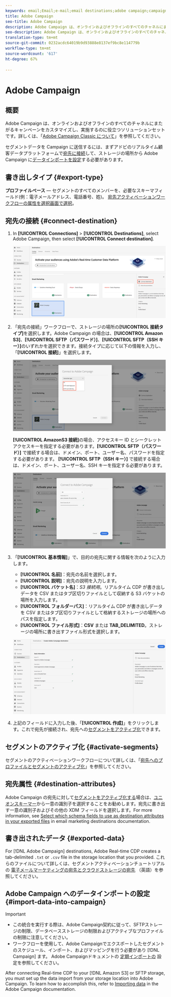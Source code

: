 ```yaml
---
keywords: email;Email;e-mail;email destinations;adobe campaign;campaign
title: Adobe Campaign
seo-title: Adobe Campaign
description: Adobe Campaign は、オンラインおよびオフラインのすべてのチャネルにまたがるキャンペーンをカスタマイズし、実施するのに役立つソリューションセットです。
seo-description: Adobe Campaign は、オンラインおよびオフラインのすべてのチャネルにまたがるキャンペーンをカスタマイズし、実施するのに役立つソリューションセットです。
translation-type: tm+mt
source-git-commit: 0232acdc64019b9d93888e8137ef9bc8e114779b
workflow-type: tm+mt
source-wordcount: '617'
ht-degree: 67%

---
```



# Adobe Campaign

## 概要

Adobe Campaign は、オンラインおよびオフラインのすべてのチャネルにまたがるキャンペーンをカスタマイズし、実施するのに役立つソリューションセットです。詳しくは、「[Adobe Campaign Classic について](https://docs.adobe.com/content/help/ja-JP/campaign-classic/using/getting-started/starting-with-adobe-campaign/about-adobe-campaign-classic.html)」を参照してください。

セグメントデータを Campaign に送信するには、まずアドビのリアルタイム顧客データプラットフォームで[宛先に接続](#connect-destination)して、ストレージの場所から Adobe Campaign に[データインポートを設定](#import-data-into-campaign)する必要があります。

## 書き出しタイプ {#export-type}

**プロファイルベース** — セグメントのすべてのメンバーを、必要なスキーマフィールド(例：電子メールアドレス、電話番号、姓)。 [宛先アクティベーションワークフローの属性を選択画面で選択](/help/rtcdp/destinations/activate-destinations.md#select-attributes)。

## 宛先の接続 {#connect-destination}

1. In **[!UICONTROL Connections]** > **[!UICONTROL Destinations]**, select Adobe Campaign, then select **[!UICONTROL Connect destination]**.

   ![Adobe Campaign への接続](/help/rtcdp/destinations/assets/connect-adobe-campaign.png)

1. 「宛先の接続」ワークフローで、ストレージの場所の&#x200B;**[!UICONTROL 接続タイプ]**&#x200B;を選択します。Adobe Campaign の場合は、**[!UICONTROL Amazon S3]**、**[!UICONTROL SFTP（パスワード）]**、**[!UICONTROL SFTP（SSH キー）]**&#x200B;のいずれかを選択できます。接続タイプに応じて以下の情報を入力し、「**[!UICONTROL 接続]**」を選択します。

   ![Campaign ウィザードの設定](/help/rtcdp/destinations/assets/adobe-campaign-wizard.png)

   **[!UICONTROL AmazonS3 接続]**&#x200B;の場合、アクセスキー ID とシークレットアクセスキーを指定する必要があります。**[!UICONTROL SFTP（パスワード）]** で接続する場合は、ドメイン、ポート、ユーザー名、パスワードを指定する必要があります。
**[!UICONTROL SFTP（SSH キー）]** で接続する場合は、ドメイン、ポート、ユーザー名、SSH キーを指定する必要があります。

   ![Campaign 情報の入力](/help/rtcdp/destinations/assets/adobe-campaign-step2.png)

1. 「**[!UICONTROL 基本情報]**」で、目的の宛先に関する情報を次のように入力します。
   * **[!UICONTROL 名前]**：宛先の名前を選択します。
   * **[!UICONTROL 説明]**：宛先の説明を入力します。
   * **[!UICONTROL バケット名]**：*S3 接続用*。リアルタイム CDP が書き出しデータを CSV またはタブ区切りファイルとして収納する S3 バケットの場所を入力します。
   * **[!UICONTROL フォルダーパス]**：リアルタイム CDP が書き出しデータを CSV またはタブ区切りファイルとして格納するストレージの場所へのパスを指定します。
   * **[!UICONTROL ファイル形式]**：**CSV** または **TAB_DELIMITED**。ストレージの場所に書き出すファイル形式を選択します。

   ![Campaign の基本情報](/help/rtcdp/destinations/assets/adobe-campaign-basic-information.png)

1. 上記のフィールドに入力した後、「**[!UICONTROL 作成]**」をクリックします。これで宛先が接続され、宛先への[セグメントをアクティブ化](/help/rtcdp/destinations/activate-destinations.md)できます。

## セグメントのアクティブ化 {#activate-segments}

セグメントのアクティベーションワークフローについて詳しくは、「[宛先へのプロファイルとセグメントのアクティブ化](/help/rtcdp/destinations/activate-destinations.md)」を参照してください。

## 宛先属性 {#destination-attributes}

Adobe Campaign の宛先に対して[セグメントをアクティブ化する](/help/rtcdp/destinations/activate-destinations.md)場合は、[ユニオンスキーマー](../../profile/home.md#profile-fragments-and-union-schemas)から一意の識別子を選択することをお勧めします。宛先に書き出す一意の識別子およびその他の XDM フィールドを選択します。For more information, see [Select which schema fields to use as destination attributes in your exported files](/help/rtcdp/destinations/email-marketing-destinations.md#destination-attributes) in email marketing destinations documentation.

## 書き出されたデータ {#exported-data}

For [!DNL Adobe Campaign] destinations, Adobe Real-time CDP creates a tab-delimited `.txt` or `.csv` file in the storage location that you provided. これらのファイルについて詳しくは、セグメントアクティベーションチュートリアルの [電子メールマーケティングの宛先とクラウドストレージの宛先](/help/rtcdp/destinations/activate-destinations.md#esp-and-cloud-storage) （英語）を参照してください。

<!--

Expect a new file to be created in your storage location every day. The file format is:

`Adobe_Campaign_segment<segmentID>_<timestamp-yyyymmddhhmmss>.csv`

```
Adobe_Campaign_segment12341e18-abcd-49c2-836d-123c88e76c39_20200408061804.csv
Adobe_Campaign_segment12341e18-abcd-49c2-836d-123c88e76c39_20200409052200.csv
Adobe_Campaign_segment12341e18-abcd-49c2-836d-123c88e76c39_20200410061130.csv
```

The presence of these files in your storage location is confirmation of successful activation. To understand how the exported files are structured, you can [download a sample .csv file](/help/rtcdp/destinations/assets/sample_export_file_segment12341e18-abcd-49c2-836d-123c88e76c39_20200408061804.csv). This sample file includes the profile attributes `person.firstname`, `person.lastname`, `person.gender`, `person.birthyear`, and `personalEmail.address`.

-->

## Adobe Campaign へのデータインポートの設定 {#import-data-into-campaign}

>[!IMPORTANT]
>
>* この統合を実行する際は、Adobe Campaign契約に従って、SFTPストレージの制限、データベースストレージの制限およびアクティブなプロファイルの制限に注意してください。
>* ワークフローを使用して、Adobe Campaignでエクスポートしたセグメントのスケジュール、インポート、およびマッピングを行う必要があり [!DNL Campaign] ます。 Adobe Campaignドキュメントの [定期インポートの](https://docs.adobe.com/content/help/ja-JP/campaign-classic/using/automating-with-workflows/general-operation/importing-data.html#setting-up-a-recurring-import) 設定を参照してください。



After connecting Real-time CDP to your [!DNL Amazon S3] or SFTP storage, you must set up the data import from your storage location into Adobe Campaign. To learn how to accomplish this, refer to [Importing data](https://docs.adobe.com/content/help/ja-JP/campaign-classic/using/automating-with-workflows/general-operation/importing-data.html) in the Adobe Campaign documentation.